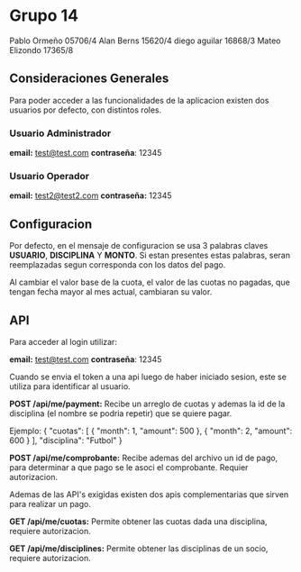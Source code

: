# Grupo 14

Pablo Ormeño 05706/4
Alan Berns 15620/4
diego aguilar 16868/3
Mateo Elizondo 17365/8

## Consideraciones Generales

Para poder acceder a las funcionalidades de la aplicacion existen dos usuarios por defecto, con distintos roles.

### Usuario Administrador

**email:** test@test.com
**contraseña**: 12345

### Usuario Operador

**email:** test2@test2.com
**contraseña:** 12345

## Configuracion

Por defecto, en el mensaje de configuracion se usa 3 palabras claves **USUARIO**, **DISCIPLINA** Y **MONTO**.
Si estan presentes estas palabras, seran reemplazadas segun corresponda con los datos del pago.

Al cambiar el valor base de la cuota, el valor de las cuotas no pagadas, que tengan fecha mayor al mes actual, cambiaran su valor.

## API

Para acceder al login utilizar:

**email:** test@test.com
**contraseña**: 12345

Cuando se envia el token a una api luego de haber iniciado sesion, este se utiliza para identificar al usuario.

**POST /api/me/payment:**
Recibe un arreglo de cuotas y ademas la id de la disciplina (el nombre se podria repetir) que se quiere pagar.

Ejemplo:
{
"cuotas": [
{
"month": 1,
"amount": 500
},
{
"month": 2,
"amount": 600
}
],
"disciplina": "Futbol"
}

**POST /api/me/comprobante:**
Recibe ademas del archivo un id de pago, para determinar a que pago se le asoci el comprobante. Requier autorizacion.

Ademas de las API's exigidas existen dos apis complementarias que sirven para realizar un pago.

**GET /api/me/cuotas:**
Permite obtener las cuotas dada una disciplina, requiere autorizacion.

**GET /api/me/disciplines:**
Permite obtener las disciplinas de un socio, requiere autorizacion.
